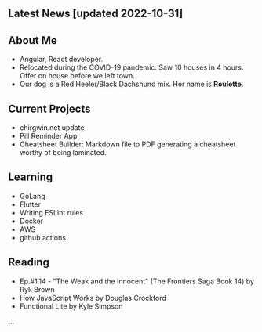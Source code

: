 ## Latest News [updated 2022-10-31]

## About Me

- Angular, React developer. 
- Relocated during the COVID-19 pandemic. Saw 10 houses in 4 hours. Offer on house before we left town. 
- Our dog is a Red Heeler/Black Dachshund mix. Her name is **Roulette**.

## Current Projects

- chirgwin.net update
- Pill Reminder App
- Cheatsheet Builder: Markdown file to PDF generating a cheatsheet worthy of being laminated.  

## Learning

- GoLang
- Flutter
- Writing ESLint rules
- Docker
- AWS
- github actions

## Reading

- Ep.#1.14 - "The Weak and the Innocent" (The Frontiers Saga Book 14) by Ryk Brown
- How JavaScript Works by Douglas Crockford
- Functional Lite by Kyle Simpson

...

<!--
**bchirgwin/bchirgwin** is a ✨ _special_ ✨ repository because its `README.md` (this file) appears on your GitHub profile.

Here are some ideas to get you started:

- 🔭 I’m currently working on ...
- 🌱 I’m currently learning ...
- 👯 I’m looking to collaborate on ...
- 🤔 I’m looking for help with ...
- 💬 Ask me about ...
- 📫 How to reach me: ...
- 😄 Pronouns: ...
- ⚡ Fun fact: ...
-->
